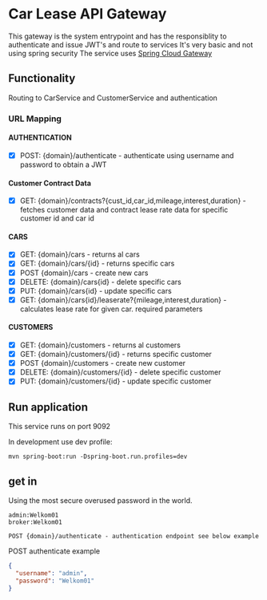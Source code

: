 # Car Lease API Gateway

This gateway is the system entrypoint and has the responsiblity to authenticate and issue JWT's and route to services
It's very basic and not using spring security The service
uses [Spring Cloud Gateway](https://spring.io/projects/spring-cloud-gateway)

## Functionality

Routing to CarService and CustomerService and authentication

### URL Mapping

#### AUTHENTICATION
- [x] POST:   {domain}/authenticate - authenticate using username and password to obtain a JWT  

#### Customer Contract Data
- [x] GET:    {domain}/contracts?{cust_id,car_id,mileage,interest,duration} - fetches customer data and contract lease rate data for specific customer id and car id

#### CARS
- [x] GET:    {domain}/cars             - returns al cars
- [x] GET:    {domain}/cars/{id}        - returns specific cars
- [x] POST    {domain}/cars             - create new cars
- [x] DELETE: {domain}/cars{id}         - delete specific cars
- [x] PUT:    {domain}/cars{id}         - update specific cars
- [x] GET:    {domain}/cars{id}/leaserate?{mileage,interest,duration} - calculates lease rate for given car. required parameters

#### CUSTOMERS
- [x] GET:    {domain}/customers          - returns al customers
- [x] GET:    {domain}/customers/{id}     - returns specific customer
- [x] POST    {domain}/customers          - create new customer
- [x] DELETE: {domain}/customers/{id}     - delete specific customer
- [x] PUT:    {domain}/customers/{id}     - update specific customer

## Run application

This service runs on port 9092

In development use dev profile:

```shell
mvn spring-boot:run -Dspring-boot.run.profiles=dev
```

## get in

Using the most secure overused password in the world.

```
admin:Welkom01
broker:Welkom01
```

```
POST {domain}/authenticate - authentication endpoint see below example 
```

POST authenticate example

```json
{
  "username": "admin",
  "password": "Welkom01"
}
```
